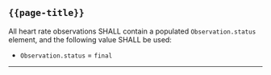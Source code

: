 ## `{{page-title}}`

All heart rate observations SHALL contain a populated `Observation.status` element, and the  following value SHALL be used:
- `Observation.status` = `final`

---